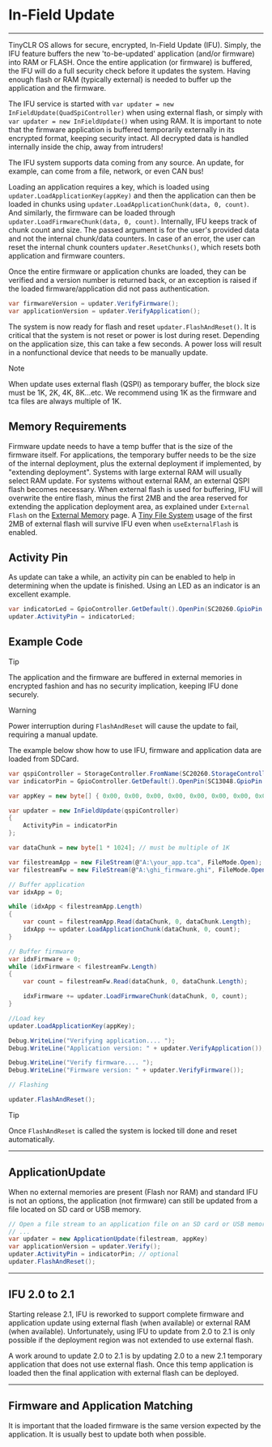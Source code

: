 # In-Field Update

---
TinyCLR OS allows for secure, encrypted, In-Field Update (IFU). Simply, the IFU feature buffers the new 'to-be-updated' application (and/or firmware) into RAM or FLASH. Once the entire application (or firmware) is buffered, the IFU will do a full security check before it updates the system. Having enough flash or RAM (typically external) is needed to buffer up the application and the firmware.

The IFU service is started with `var updater = new InFieldUpdate(QuadSpiController)` when using external flash, or simply with `var updater = new InFieldUpdate()` when using RAM. It is important to note that the firmware application is buffered temporarily externally in its encrypted format, keeping security intact. All decrypted data is handled internally inside the chip, away from intruders!

The IFU system supports data coming from any source. An update, for example, can come from a file, network, or even CAN bus!

Loading an application requires a key, which is loaded using `updater.LoadApplicationKey(appKey)` and then the application can then be loaded in chunks using `updater.LoadApplicationChunk(data, 0, count)`. And similarly, the firmware can be loaded through `updater.LoadFirmwareChunk(data, 0, count)`. Internally, IFU keeps track of chunk count and size. The passed argument is for the user's provided data and not the internal chunk/data counters. In case of an error, the user can reset the internal chunk counters `updater.ResetChunks()`, which resets both application and firmware counters.

Once the entire firmware or application chunks are loaded, they can be verified and a version number is returned back, or an exception is raised if the loaded firmware/application did not pass authentication.

```cs
var firmwareVersion = updater.VerifyFirmware();
var applicationVersion = updater.VerifyApplication();
```

The system is now ready for flash and reset `updater.FlashAndReset()`. It is critical that the system is not reset or power is lost during reset. Depending on the application size, this can take a few seconds. A power loss will result in a nonfunctional device that needs to be manually update.

> [!Note]
> When update uses external flash (QSPI) as temporary buffer, the block size must be 1K, 2K, 4K, 8K...etc. We recommend using 1K as the firmware and tca files are always multiple of 1K.

## Memory Requirements

Firmware update needs to have a temp buffer that is the size of the firmware itself. For applications, the temporary buffer needs to be the size of the internal deployment, plus the external deployment if implemented, by "extending deployment". Systems with large external RAM will usually select RAM update. For systems without external RAM, an external QSPI flash becomes necessary. When external flash is used for buffering, IFU will overwrite the entire flash, minus the first 2MB and the area reserved for extending the application deployment area, as explained under `External Flash` on the [External Memory](external-memory.md) page. A [Tiny File System](file-system.md) usage of the first 2MB of external flash will survive IFU even when `useExternalFlash` is enabled.

## Activity Pin

As update can take a while, an activity pin can be enabled to help in determining when the update is finished. Using an LED as an indicator is an excellent example.

```cs
var indicatorLed = GpioController.GetDefault().OpenPin(SC20260.GpioPin.PB0);
updater.ActivityPin = indicatorLed;
```

## Example Code

> [!Tip]
> The application and the firmware are buffered in external memories in encrypted fashion and has no security implication, keeping IFU done securely.

> [!Warning]
> Power interruption during `FlashAndReset` will cause the update to fail, requiring a manual update.

The example below show how to use IFU, firmware and application data are loaded from SDCard.


```cs
var qspiController = StorageController.FromName(SC20260.StorageController.QuadSpi);
var indicatorPin = GpioController.GetDefault().OpenPin(SC13048.GpioPin.PB5);

var appKey = new byte[] { 0x00, 0x00, 0x00, 0x00, 0x00, 0x00, 0x00, 0x00, 0x00, 0x00, 0x00, 0x00, 0x00, 0x00, 0x00, 0x00 }; // your key, assumming they are all zero as example.

var updater = new InFieldUpdate(qspiController)
{
	ActivityPin = indicatorPin
};

var dataChunk = new byte[1 * 1024]; // must be multiple of 1K

var filestreamApp = new FileStream(@"A:\your_app.tca", FileMode.Open);
var filestreamFw = new FileStream(@"A:\ghi_firmware.ghi", FileMode.Open);

// Buffer application
var idxApp = 0;

while (idxApp < filestreamApp.Length)
{
	var count = filestreamApp.Read(dataChunk, 0, dataChunk.Length);
	idxApp += updater.LoadApplicationChunk(dataChunk, 0, count);
}

// Buffer firmware
var idxFirmware = 0;
while (idxFirmware < filestreamFw.Length)
{	
	var count = filestreamFw.Read(dataChunk, 0, dataChunk.Length);

	idxFirmware += updater.LoadFirmwareChunk(dataChunk, 0, count);	
}

//Load key
updater.LoadApplicationKey(appKey);

Debug.WriteLine("Verifying application.... ");
Debug.WriteLine("Application version: " + updater.VerifyApplication());

Debug.WriteLine("Verify firmware.... ");
Debug.WriteLine("Firmware version: " + updater.VerifyFirmware());

// Flashing

updater.FlashAndReset();
```

> [!Tip]
> Once `FlashAndReset` is called the system is locked till done and reset automatically.

---

## ApplicationUpdate

When no external memories are present (Flash nor RAM) and standard IFU is not an options, the application (not firmware) can still be updated from a file located on SD card or USB memory.

```cs
// Open a file stream to an application file on an SD card or USB memory
// ...
var updater = new ApplicationUpdate(filestream, appKey)
var applicationVersion = updater.Verify();
updater.ActivityPin = indicatorPin; // optional
updater.FlashAndReset();
```

---

## IFU 2.0 to 2.1

Starting release 2.1, IFU is reworked to support complete firmware and application update using external flash (when available) or external RAM (when available). Unfortunately, using IFU to update from 2.0 to 2.1 is only possible if the deployment region was not extended to use external flash.

A work around to update 2.0 to 2.1 is by updating 2.0 to a new 2.1 temporary application that does not use external flash. Once this temp application is loaded then the final application with external flash can be deployed.

---

## Firmware and Application Matching

It is important that the loaded firmware is the same version expected by the application. It is usually best to update both when possible.